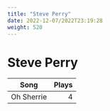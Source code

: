 ```yaml
---
title: "Steve Perry"
date: 2022-12-07/2022T23:19:28
weight: 520
---
```


# Steve Perry

 Song | Plays 
----- | -----:
Oh Sherrie | 4
